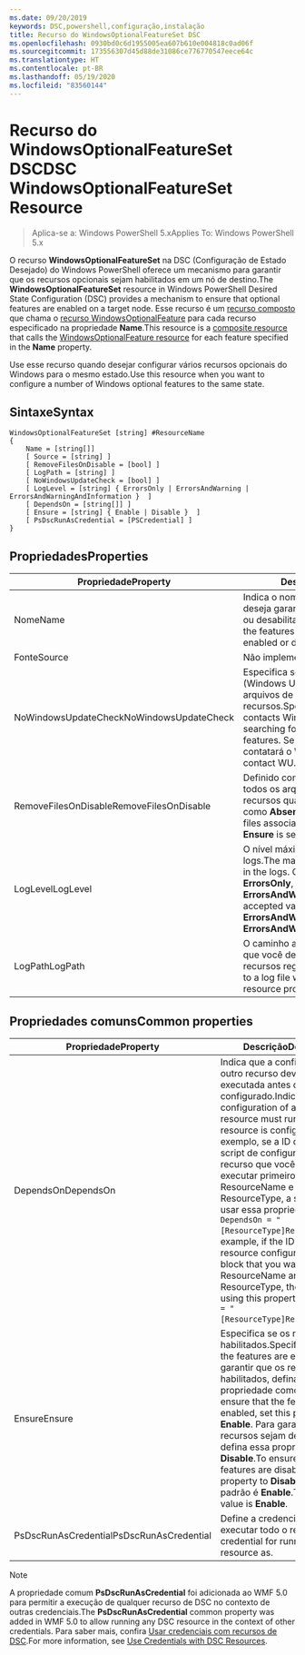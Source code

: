 ```yaml
---
ms.date: 09/20/2019
keywords: DSC,powershell,configuração,instalação
title: Recurso do WindowsOptionalFeatureSet DSC
ms.openlocfilehash: 0930bd0c6d1955005ea607b610e004818c0ad06f
ms.sourcegitcommit: 173556307d45d88de31086ce776770547eece64c
ms.translationtype: HT
ms.contentlocale: pt-BR
ms.lasthandoff: 05/19/2020
ms.locfileid: "83560144"
---
```

# <a name="dsc-windowsoptionalfeatureset-resource"></a><span data-ttu-id="5bd3e-103">Recurso do WindowsOptionalFeatureSet DSC</span><span class="sxs-lookup"><span data-stu-id="5bd3e-103">DSC WindowsOptionalFeatureSet Resource</span></span>

> <span data-ttu-id="5bd3e-104">Aplica-se a: Windows PowerShell 5.x</span><span class="sxs-lookup"><span data-stu-id="5bd3e-104">Applies To: Windows PowerShell 5.x</span></span>

<span data-ttu-id="5bd3e-105">O recurso **WindowsOptionalFeatureSet** na DSC (Configuração de Estado Desejado) do Windows PowerShell oferece um mecanismo para garantir que os recursos opcionais sejam habilitados em um nó de destino.</span><span class="sxs-lookup"><span data-stu-id="5bd3e-105">The **WindowsOptionalFeatureSet** resource in Windows PowerShell Desired State Configuration (DSC) provides a mechanism to ensure that optional features are enabled on a target node.</span></span> <span data-ttu-id="5bd3e-106">Esse recurso é um [recurso composto](../../../resources/authoringResourceComposite.md) que chama o [recurso WindowsOptionalFeature](windowsOptionalFeatureResource.md) para cada recurso especificado na propriedade **Name**.</span><span class="sxs-lookup"><span data-stu-id="5bd3e-106">This resource is a [composite resource](../../../resources/authoringResourceComposite.md) that calls the [WindowsOptionalFeature resource](windowsOptionalFeatureResource.md) for each feature specified in the **Name** property.</span></span>

<span data-ttu-id="5bd3e-107">Use esse recurso quando desejar configurar vários recursos opcionais do Windows para o mesmo estado.</span><span class="sxs-lookup"><span data-stu-id="5bd3e-107">Use this resource when you want to configure a number of Windows optional features to the same state.</span></span>

## <a name="syntax"></a><span data-ttu-id="5bd3e-108">Sintaxe</span><span class="sxs-lookup"><span data-stu-id="5bd3e-108">Syntax</span></span>

```Syntax
WindowsOptionalFeatureSet [string] #ResourceName
{
    Name = [string[]]
    [ Source = [string] ]
    [ RemoveFilesOnDisable = [bool] ]
    [ LogPath = [string] ]
    [ NoWindowsUpdateCheck = [bool] ]
    [ LogLevel = [string] { ErrorsOnly | ErrorsAndWarning | ErrorsAndWarningAndInformation }  ]
    [ DependsOn = [string[]] ]
    [ Ensure = [string] { Enable | Disable }  ]
    [ PsDscRunAsCredential = [PSCredential] ]
}
```

## <a name="properties"></a><span data-ttu-id="5bd3e-109">Propriedades</span><span class="sxs-lookup"><span data-stu-id="5bd3e-109">Properties</span></span>

|<span data-ttu-id="5bd3e-110">Propriedade</span><span class="sxs-lookup"><span data-stu-id="5bd3e-110">Property</span></span> |<span data-ttu-id="5bd3e-111">Descrição</span><span class="sxs-lookup"><span data-stu-id="5bd3e-111">Description</span></span> |
|---|---|
|<span data-ttu-id="5bd3e-112">Nome</span><span class="sxs-lookup"><span data-stu-id="5bd3e-112">Name</span></span> |<span data-ttu-id="5bd3e-113">Indica o nome dos recursos que você deseja garantir que estejam habilitados ou desabilitados.</span><span class="sxs-lookup"><span data-stu-id="5bd3e-113">Indicates the name of the features that you want to ensure are enabled or disabled.</span></span> |
|<span data-ttu-id="5bd3e-114">Fonte</span><span class="sxs-lookup"><span data-stu-id="5bd3e-114">Source</span></span> |<span data-ttu-id="5bd3e-115">Não implementado.</span><span class="sxs-lookup"><span data-stu-id="5bd3e-115">Not implemented.</span></span> |
|<span data-ttu-id="5bd3e-116">NoWindowsUpdateCheck</span><span class="sxs-lookup"><span data-stu-id="5bd3e-116">NoWindowsUpdateCheck</span></span> |<span data-ttu-id="5bd3e-117">Especifica se o DISM contata o WU (Windows Update) ao procurar os arquivos de origem para habilitar recursos.</span><span class="sxs-lookup"><span data-stu-id="5bd3e-117">Specifies whether DISM contacts Windows Update (WU) when searching for the source files to enable features.</span></span> <span data-ttu-id="5bd3e-118">Se `$true`, o DISM não contatará o WU.</span><span class="sxs-lookup"><span data-stu-id="5bd3e-118">If `$true`, DISM does not contact WU.</span></span> |
|<span data-ttu-id="5bd3e-119">RemoveFilesOnDisable</span><span class="sxs-lookup"><span data-stu-id="5bd3e-119">RemoveFilesOnDisable</span></span> |<span data-ttu-id="5bd3e-120">Definido como `$true` para remover todos os arquivos associados aos recursos quando **Ensure** está definido como **Absent**.</span><span class="sxs-lookup"><span data-stu-id="5bd3e-120">Set to `$true` to remove all files associated with the features when **Ensure** is set to **Absent**.</span></span> |
|<span data-ttu-id="5bd3e-121">LogLevel</span><span class="sxs-lookup"><span data-stu-id="5bd3e-121">LogLevel</span></span> |<span data-ttu-id="5bd3e-122">O nível máximo de saída mostrado nos logs.</span><span class="sxs-lookup"><span data-stu-id="5bd3e-122">The maximum output level shown in the logs.</span></span> <span data-ttu-id="5bd3e-123">Os valores aceitos são: **ErrorsOnly**, **ErrorsAndWarning** e **ErrorsAndWarningAndInformation**.</span><span class="sxs-lookup"><span data-stu-id="5bd3e-123">The accepted values are: **ErrorsOnly**, **ErrorsAndWarning**, and **ErrorsAndWarningAndInformation**.</span></span> |
|<span data-ttu-id="5bd3e-124">LogPath</span><span class="sxs-lookup"><span data-stu-id="5bd3e-124">LogPath</span></span> |<span data-ttu-id="5bd3e-125">O caminho até um arquivo de log em que você deseja que o provedor de recursos registre a operação.</span><span class="sxs-lookup"><span data-stu-id="5bd3e-125">The path to a log file where you want the resource provider to log the operation.</span></span> |

## <a name="common-properties"></a><span data-ttu-id="5bd3e-126">Propriedades comuns</span><span class="sxs-lookup"><span data-stu-id="5bd3e-126">Common properties</span></span>

|<span data-ttu-id="5bd3e-127">Propriedade</span><span class="sxs-lookup"><span data-stu-id="5bd3e-127">Property</span></span> |<span data-ttu-id="5bd3e-128">Descrição</span><span class="sxs-lookup"><span data-stu-id="5bd3e-128">Description</span></span> |
|---|---|
|<span data-ttu-id="5bd3e-129">DependsOn</span><span class="sxs-lookup"><span data-stu-id="5bd3e-129">DependsOn</span></span> |<span data-ttu-id="5bd3e-130">Indica que a configuração de outro recurso deve ser executada antes de ele ser configurado.</span><span class="sxs-lookup"><span data-stu-id="5bd3e-130">Indicates that the configuration of another resource must run before this resource is configured.</span></span> <span data-ttu-id="5bd3e-131">Por exemplo, se a ID do bloco de script de configuração do recurso que você deseja executar primeiro for ResourceName e seu tipo for ResourceType, a sintaxe para usar essa propriedade será `DependsOn = "[ResourceType]ResourceName"`.</span><span class="sxs-lookup"><span data-stu-id="5bd3e-131">For example, if the ID of the resource configuration script block that you want to run first is ResourceName and its type is ResourceType, the syntax for using this property is `DependsOn = "[ResourceType]ResourceName"`.</span></span> |
|<span data-ttu-id="5bd3e-132">Ensure</span><span class="sxs-lookup"><span data-stu-id="5bd3e-132">Ensure</span></span> |<span data-ttu-id="5bd3e-133">Especifica se os recursos estão habilitados.</span><span class="sxs-lookup"><span data-stu-id="5bd3e-133">Specifies whether the features are enabled.</span></span> <span data-ttu-id="5bd3e-134">Para garantir que os recursos sejam habilitados, defina essa propriedade como **Enable**.</span><span class="sxs-lookup"><span data-stu-id="5bd3e-134">To ensure that the features are enabled, set this property to **Enable**.</span></span> <span data-ttu-id="5bd3e-135">Para garantir que os recursos sejam desabilitados, defina essa propriedade como **Disable**.</span><span class="sxs-lookup"><span data-stu-id="5bd3e-135">To ensure that the features are disabled, set the property to **Disable**.</span></span> <span data-ttu-id="5bd3e-136">O valor padrão é **Enable**.</span><span class="sxs-lookup"><span data-stu-id="5bd3e-136">The default value is **Enable**.</span></span> |
|<span data-ttu-id="5bd3e-137">PsDscRunAsCredential</span><span class="sxs-lookup"><span data-stu-id="5bd3e-137">PsDscRunAsCredential</span></span> |<span data-ttu-id="5bd3e-138">Define a credencial para executar todo o recurso.</span><span class="sxs-lookup"><span data-stu-id="5bd3e-138">Sets the credential for running the entire resource as.</span></span> |

> [!NOTE]
> <span data-ttu-id="5bd3e-139">A propriedade comum **PsDscRunAsCredential** foi adicionada ao WMF 5.0 para permitir a execução de qualquer recurso de DSC no contexto de outras credenciais.</span><span class="sxs-lookup"><span data-stu-id="5bd3e-139">The **PsDscRunAsCredential** common property was added in WMF 5.0 to allow running any DSC resource in the context of other credentials.</span></span> <span data-ttu-id="5bd3e-140">Para saber mais, confira [Usar credenciais com recursos de DSC](../../../configurations/runasuser.md).</span><span class="sxs-lookup"><span data-stu-id="5bd3e-140">For more information, see [Use Credentials with DSC Resources](../../../configurations/runasuser.md).</span></span>
